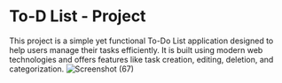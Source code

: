 # To-D List - Project
This project is a simple yet functional To-Do List application designed to help users manage their tasks efficiently. It is built using modern web technologies and offers features like task creation, editing, deletion, and categorization.
![Screenshot (67)](https://github.com/Gulshan394/internpe/assets/141599346/6232b11c-66c3-499d-b179-aa3ce6ced5c5)
